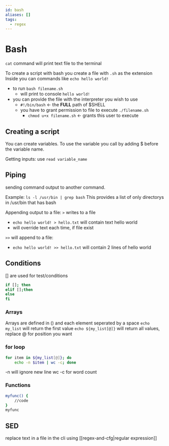 ```yaml
---
id: bash
aliases: []
tags:
  - regex
---
```


# Bash

`cat` command will print text file to the terminal

To create a script with bash you create a file with `.sh` as the extension
Inside you can commands like `echo hello world!`

- to run `bash filename.sh`
  - will print to console `hello world!`
- you can provide the file with the interpreter you wish to use
  - `#!/bin/bash` <- the **FULL** path of $SHELL
  - you have to grant permission to file to execute `./filename.sh`
    - `chmod u+x filename.sh` <- grants this user to execute

## Creating a script

You can create variables.
To use the variable you call by adding $ before the variable name.

Getting inputs:
use `read variable_name`

## Piping

sending command output to another command.

Example:
`ls -l /usr/bin | grep bash`
This provides a list of only directorys in /usr/bin that has bash

Appending output to a file:
`>` writes to a file

- `echo hello world! > hello.txt` will contain text hello world
- will override text each time, if file exist

`>>` will append to a file:

- `echo hello world! >> hello.txt` will contain 2 lines of hello world

## Conditions

[] are used for test/conditions

```bash
if []; then
elif [];then
else
fi
```

### Arrays

Arrays are defined in () and each element seperated by a space
`echo my_list` will return the first value
`echo ${my_list[@]}` will return all values, replace @ for position you want

### for loop

```bash
for item in ${my_list[@]}; do
    echo -n $item | wc -c; done
```

-n will ignore new line
wc -c for word count

### Functions

```bash
myfunc() {
    //code
}
myfunc
```

## SED

replace text in a file in the cli using [[regex-and-cfg|regular expression]]
